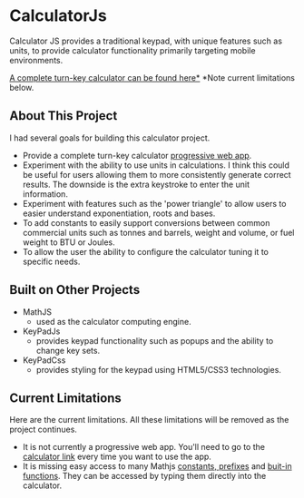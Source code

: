 # CalculatorJs
Calculator JS provides a traditional keypad, with unique features such as units, to provide calculator functionality primarily targeting mobile environments.

[A complete turn-key calculator can be found here*](https://johnhansenca.github.io/calculatorJs/)
*Note current limitations below.

## About This Project ##
I had several goals for building this calculator project.
- Provide a complete turn-key calculator [progressive web app](https://developer.mozilla.org/en-US/docs/Web/Progressive_web_apps).
- Experiment with the ability to use units in calculations. I think this could be useful for users allowing them to more consistently generate correct results. The downside is the extra keystroke to enter the unit information.
- Experiment with features such as the 'power triangle' to allow users to easier understand exponentiation, roots and bases.
- To add constants to easily support conversions between common commercial units such as tonnes and barrels, weight and volume, or fuel weight to BTU or Joules.
- To allow the user the ability to configure the calculator tuning it to specific needs.

## Built on Other Projects ##

- MathJS 
    - used as the calculator computing engine.
- KeyPadJs
    - provides keypad functionality such as popups and the ability to change key sets.
- KeyPadCss
    - provides styling for the keypad using HTML5/CSS3 technologies.

## Current Limitations ##
Here are the current limitations.  All these limitations will be removed as the project continues.
- It is not currently a progressive web app. You'll need to go to the [calculator link](https://johnhansenca.github.io/calculatorJs/) every time you want to use the app.
- It is missing easy access to many Mathjs [constants, prefixes](https://mathjs.org/docs/datatypes/units.html) and [buit-in functions](https://mathjs.org/docs/expressions/syntax.html). They can be accessed by typing them directly into the calculator.